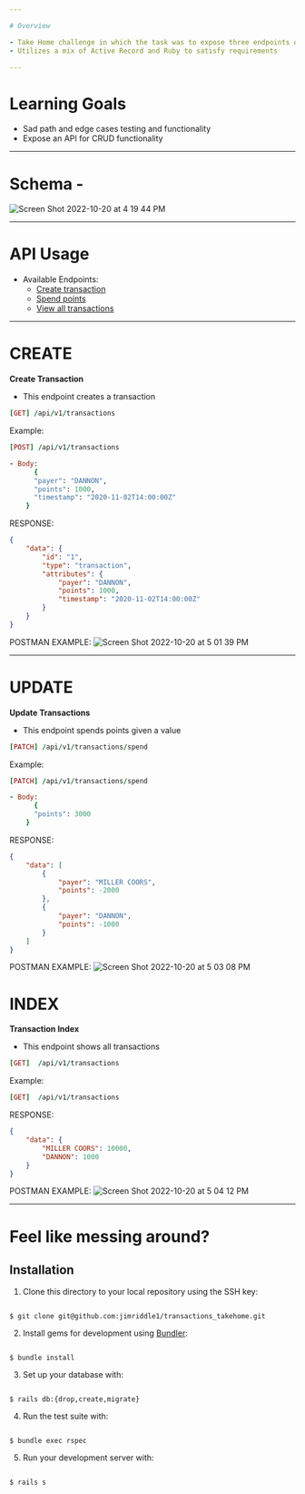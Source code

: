 ```yaml
---

# Overview

- Take Home challenge in which the task was to expose three endpoints of a transaction database
- Utilizes a mix of Active Record and Ruby to satisfy requirements

---
```


# Learning Goals

- Sad path and edge cases testing and functionality
- Expose an API for CRUD functionality

---

# Schema - 

![Screen Shot 2022-10-20 at 4 19 44 PM](https://user-images.githubusercontent.com/99755958/197061503-33b20267-849c-494b-a17f-fd89e185f4eb.png)

---

# API Usage

- Available Endpoints:
  - [Create transaction](#CREATE)
  - [Spend points](#UPDATE)
  - [View all transactions](#INDEX)

---

# CREATE


**Create Transaction**

- This endpoint creates a transaction 
	

``` ruby
[GET] /api/v1/transactions

```

 Example:

``` ruby 
[POST] /api/v1/transactions

- Body:
	  {
      "payer": "DANNON",
      "points": 1000,
      "timestamp": "2020-11-02T14:00:00Z"
    }

```

RESPONSE:

```json
{
	"data": {
		"id": "1",
		"type": "transaction",
		"attributes": {
			"payer": "DANNON",
			"points": 1000,
			"timestamp": "2020-11-02T14:00:00Z"
		}
	}
}
```

POSTMAN EXAMPLE: 
![Screen Shot 2022-10-20 at 5 01 39 PM](https://user-images.githubusercontent.com/99755958/197067292-cb1695b9-6c19-4de5-ac0f-9fd16030823b.png)

---

# UPDATE


**Update Transactions**

- This endpoint spends points given a value
	

``` ruby
[PATCH] /api/v1/transactions/spend

```

 Example:

``` ruby 
[PATCH] /api/v1/transactions/spend

- Body:
	  {
      "points": 3000
    }

```

RESPONSE:

```json
{
	"data": [
		{
			"payer": "MILLER COORS",
			"points": -2000
		},
		{
			"payer": "DANNON",
			"points": -1000
		}
	]
}
```

POSTMAN EXAMPLE: 
![Screen Shot 2022-10-20 at 5 03 08 PM](https://user-images.githubusercontent.com/99755958/197067801-9571d2fa-1ddb-43a3-af1a-b9008f2aae05.png)


# INDEX


**Transaction Index**

- This endpoint shows all transactions
	

``` ruby
[GET]  /api/v1/transactions

```

 Example:

``` ruby 
[GET]  /api/v1/transactions

```

RESPONSE:

```json
{
	"data": {
		"MILLER COORS": 10000,
		"DANNON": 1000
	}
}
```

POSTMAN EXAMPLE: 
![Screen Shot 2022-10-20 at 5 04 12 PM](https://user-images.githubusercontent.com/99755958/197067871-598edb16-224b-4d0d-85d4-f6fa7092e039.png)

---


# Feel like messing around?


## Installation

1. Clone this directory to your local repository using the SSH key:

```

$ git clone git@github.com:jimriddle1/transactions_takehome.git

```

  

2. Install gems for development using [Bundler](https://bundler.io/guides/using_bundler_in_applications.html#getting-started---installing-bundler-and-bundle-init):

```

$ bundle install

```

  

3. Set up your database with:

```

$ rails db:{drop,create,migrate}

```

  

4. Run the test suite with:

```

$ bundle exec rspec

```

  

5. Run your development server with:

```

$ rails s

```
